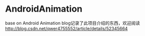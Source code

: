 # AndroidAnimation
base on Android Animation
blog记录了此项目介绍的东西，欢迎阅读
http://blog.csdn.net/qwer4755552/article/details/52345664
